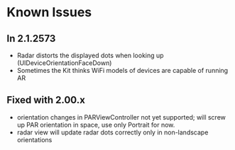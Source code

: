# Known Issues

## In 2.1.2573

* Radar distorts the displayed dots when looking up (UIDeviceOrientationFaceDown)
* Sometimes the Kit thinks WiFi models of devices are capable of running AR

## Fixed with 2.00.x

* orientation changes in PARViewController not yet supported; will screw up PAR orientation in space, use only Portrait for now.
* radar view will update radar dots correctly only in non-landscape orientations